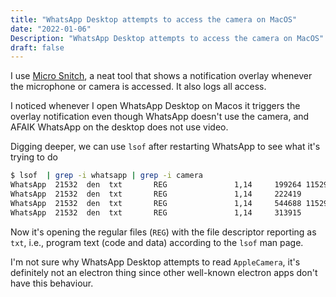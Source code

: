 ```yaml
---
title: "WhatsApp Desktop attempts to access the camera on MacOS"
date: "2022-01-06"
Description: "WhatsApp Desktop attempts to access the camera on MacOS"
draft: false
---
```


I use [Micro Snitch](https://www.obdev.at/products/microsnitch/index.html), a neat tool that shows a notification overlay whenever the microphone or camera is accessed. It also logs all access.

I noticed whenever I open WhatsApp Desktop on Macos it triggers the overlay notification even though WhatsApp doesn't use the camera, and AFAIK WhatsApp on the desktop does not use video.

Digging deeper, we can use `lsof` after restarting WhatsApp to see what it's trying to do

```bash
$ lsof  | grep -i whatsapp | grep -i camera
WhatsApp  21532  den  txt       REG               1,14     199264 1152921500312262343 /System/Library/Frameworks/CoreMediaIO.framework/Versions/A/Resources/AppleCamera.plugin/Contents/MacOS/AppleCamera
WhatsApp  21532  den  txt       REG               1,14     222419            38743723 /private/var/db/oah/279281326358528_279281326358528/d1adba6cbceda131a35067381665ea5fa48ee87432b319d959ba833218f44b50/AppleCamera.aot
WhatsApp  21532  den  txt       REG               1,14     544688 1152921500312262566 /System/Library/Frameworks/CoreMediaIO.framework/Versions/A/Resources/AppleH13CameraInterface.plugin/Contents/MacOS/AppleH13CameraInterface
WhatsApp  21532  den  txt       REG               1,14     313915            38743735 /private/var/db/oah/279281326358528_279281326358528/501b68cc7ae0999b4979c1655ffb32b36a88c589567dfbf2fee20035c5772625/AppleH13CameraInterface.aot
```

Now it's opening the regular files (`REG`) with the file descriptor reporting as `txt`, i.e., program text (code and data) according to the `lsof` man page.

I'm not sure why WhatsApp Desktop attempts to read `AppleCamera`, it's definitely not an electron thing since other well-known electron apps don't have this behaviour.
